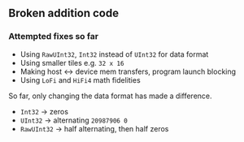## Broken addition code

### Attempted fixes so far

- Using `RawUInt32`, `Int32` instead of `UInt32` for data format
- Using smaller tiles e.g. `32 x 16`
- Making host <-> device mem transfers, program launch blocking
- Using `LoFi` and `HiFi4` math fidelities

So far, only changing the data format has made a difference.

- `Int32` -> zeros
- `UInt32` -> alternating `20987906 0`
- `RawUInt32` -> half alternating, then half zeros
